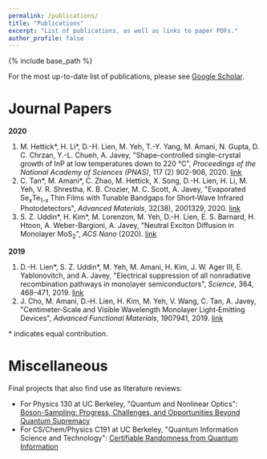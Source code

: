 ```yaml
---
permalink: /publications/
title: "Publications"
excerpt: "List of publications, as well as links to paper PDFs."
author_profile: false
---
```


{% include base_path %}

For the most up-to-date list of publications, please see [Google Scholar](https://scholar.google.com/citations?user=o3qSposAAAAJ&hl=en). 

Journal Papers
======

__2020__<br>
1. M. Hettick\*, H. Li\*, D.-H. Lien, M. Yeh, T.-Y. Yang, M. Amani, N. Gupta, D. C. Chrzan, Y.-L. Chueh, A. Javey, "Shape-controlled single-crystal growth of InP at low temperatures down to 220 °C",  <i>Proceedings of the National Academy of Sciences (PNAS)</i>, 117 (2) 902-906, 2020. [link](http://mudyeh.github.io/files/PNAS_20200114_LTTLP_InP.pdf)
2. C. Tan\*, M. Amani\*, C. Zhao, M. Hettick, X. Song, D.-H. Lien, H. Li, M. Yeh, V. R. Shrestha, K. B. Crozier, M. C. Scott, A. Javey, "Evaporated Se<sub>x</sub>Te<sub>1-x</sub> Thin Films with Tunable Bandgaps for Short‐Wave Infrared Photodetectors", <i>Advanced Materials</i>, 32(38), 2001329, 2020. [link](http://mudyeh.github.io/files/AdvancedMaterials_20200809_SeTe_Photodetector.pdf)
3. S. Z. Uddin\*, H. Kim\*, M. Lorenzon, M. Yeh, D.-H. Lien, E. S. Barnard, H. Htoon, A. Weber-Bargioni, A. Javey, "Neutral Exciton Diffusion in Monolayer MoS<sub>2</sub>", <i>ACS Nano</i> (2020). [link](http://mudyeh.github.io/files/ACSNano_20200910_MoS2_Diffusion.pdf)

__2019__<br>
1. D.-H. Lien\*, S. Z. Uddin\*, M. Yeh, M. Amani, H. Kim, J. W. Ager III, E. Yablonovitch, and A. Javey, "Electrical suppression of all nonradiative recombination pathways in monolayer semiconductors", <i>Science</i>, 364, 468–471, 2019. [link](http://mudyeh.github.io/files/Science_20190503_GatedPL.pdf)<br>
2. J. Cho, M. Amani, D.‐H. Lien, H. Kim, M. Yeh, V. Wang, C. Tan, A. Javey, "Centimeter‐Scale and Visible Wavelength Monolayer Light‐Emitting Devices", <i>Advanced Functional Materials</i>, 1907941, 2019. [link](http://mudyeh.github.io/files/AFM_20191202_WS2_ACEL.pdf)

\* indicates equal contribution. 

Miscellaneous
======
Final projects that also find use as literature reviews:

* For Physics 130 at UC Berkeley, "Quantum and Nonlinear Optics": [Boson-Sampling: Progress, Challenges, and Opportunities Beyond Quantum Supremacy](http://mudyeh.github.io/files/Physics130_FinalPaper_MatthewYeh_2020.pdf)
* For CS/Chem/Physics C191 at UC Berkeley, "Quantum Information Science and Technology": [Certifiable Randomness from Quantum Information](http://mudyeh.github.io/files/C191_FinalPaper_MatthewYeh_2020.pdf)

<!-- ---
layout: archive
title: "Publications"
permalink: /publications/
author_profile: false
--- -->

<!-- {% if author.googlescholar %}
  You can also find my articles on <u><a href="{{author.googlescholar}}">my Google Scholar profile</a>.</u>
{% endif %}

{% include base_path %}

{% for post in site.publications reversed %}
  {% include archive-single.html %}
{% endfor %} -->
